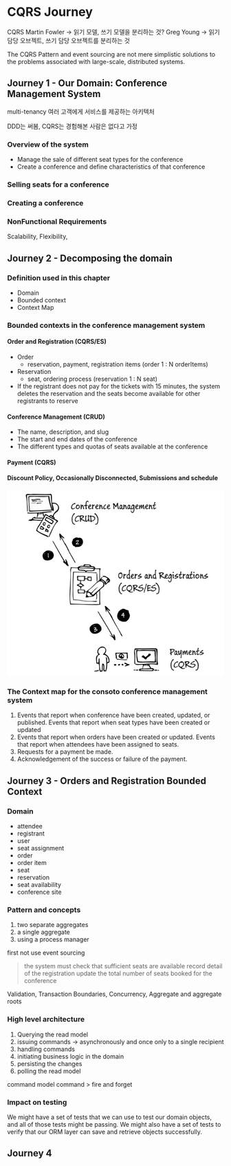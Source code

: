 # CQRS Journey

CQRS
Martin Fowler -> 읽기 모델, 쓰기 모델을 분리하는 것?
Greg Young -> 읽기 담당 오브젝트, 쓰기 담당 오브젝트를 분리하는 것


The CQRS Pattern and event sourcing are not mere simplistic solutions to the problems associated with large-scale,
distributed systems.

## Journey 1 - Our Domain: Conference Management System

multi-tenancy 여러 고객에게 서비스를 제공하는 아키텍처

DDD는 써봄, CQRS는 경험해본 사람은 없다고 가정

### Overview of the system
- Manage the sale of different seat types for the conference
- Create a conference and define characteristics of that conference

### Selling seats for a conference
### Creating a conference

### NonFunctional Requirements

Scalability,
Flexibility,

## Journey 2 - Decomposing the domain

### Definition used in this chapter

- Domain
- Bounded context
- Context Map

### Bounded contexts in the conference management system
#### Order and Registration (CQRS/ES)
- Order
  - reservation, payment, registration items (order 1 : N orderItems)
- Reservation
  - seat, ordering process (reservation 1 : N seat)
- If the registrant does not pay for the tickets with 15 minutes, 
the system deletes the reservation and the seats become available for other registrants to reserve 

#### Conference Management (CRUD)
- The name, description, and slug
- The start and end dates of the conference
- The different types and quotas of seats available at the conference

#### Payment (CQRS)

#### Discount Policy, Occasionally Disconnected, Submissions and schedule

![img.png](../image/contextmap.png)

### The Context map for the consoto conference management system
1. Events that report when conference have been created, updated, or published. Events that report when seat types have been created or updated
2. Events that report when orders have been created or updated. Events that report when attendees have been assigned to seats.
3. Requests for a payment be made.
4. Acknowledgement of the success or failure of the payment.


## Journey 3 - Orders and Registration Bounded Context

### Domain
- attendee
- registrant
- user
- seat assignment
- order
- order item
- seat
- reservation
- seat availability
- conference site

### Pattern and concepts

1. two separate aggregates
2. a single aggregate
3. using a process manager

first not use event sourcing

> the system must
> check that sufficient seats are available
> record detail of the registration
> update the total number of seats booked for the conference

Validation, Transaction Boundaries, Concurrency, Aggregate and aggregate roots 

### High level architecture
1. Querying the read model
2. issuing commands -> asynchronously and once only to a single recipient
3. handling commands
4. initiating business logic in the domain
5. persisting the changes
6. polling the read model

command model
command > fire and forget


### Impact on testing

We might have a set of tests that we can use to test our domain objects, and all of those tests might be passing.
We might also have a set of tests to verify that our ORM layer can save and retrieve objects successfully.


## Journey 4
